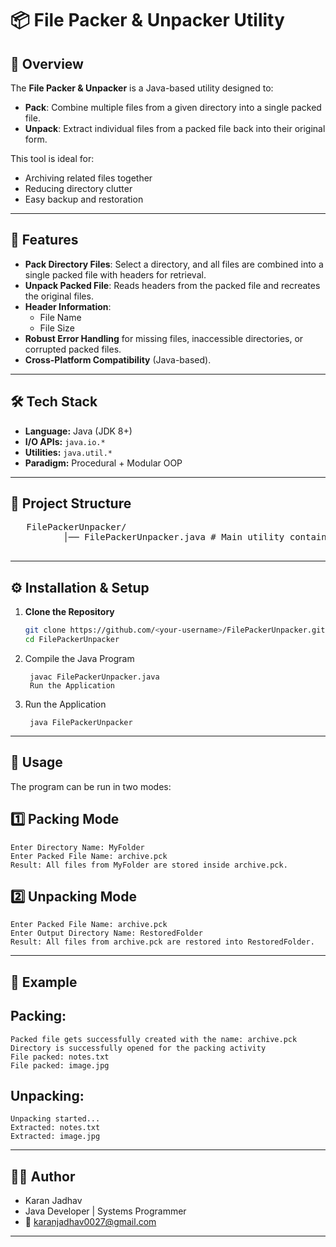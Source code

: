 # 📦 File Packer & Unpacker Utility

## 📌 Overview
The **File Packer & Unpacker** is a Java-based utility designed to:
- **Pack**: Combine multiple files from a given directory into a single packed file.
- **Unpack**: Extract individual files from a packed file back into their original form.

This tool is ideal for:
- Archiving related files together
- Reducing directory clutter
- Easy backup and restoration

---

## 🚀 Features
- **Pack Directory Files**: Select a directory, and all files are combined into a single packed file with headers for retrieval.
- **Unpack Packed File**: Reads headers from the packed file and recreates the original files.
- **Header Information**:
  - File Name
  - File Size
- **Robust Error Handling** for missing files, inaccessible directories, or corrupted packed files.
- **Cross-Platform Compatibility** (Java-based).

---

## 🛠️ Tech Stack
- **Language:** Java (JDK 8+)
- **I/O APIs:** `java.io.*`
- **Utilities:** `java.util.*`
- **Paradigm:** Procedural + Modular OOP

---

## 📂 Project Structure
   <pre>
   FilePackerUnpacker/
          │── FilePackerUnpacker.java # Main utility containing pack & unpack methods
  </pre>
  
---

## ⚙️ Installation & Setup
1. **Clone the Repository**
   ```bash
   git clone https://github.com/<your-username>/FilePackerUnpacker.git
   cd FilePackerUnpacker
2. Compile the Java Program

        javac FilePackerUnpacker.java
        Run the Application
       
 3. Run the Application
   
         java FilePackerUnpacker

  ---
## 📖 Usage
 The program can be run in two modes:

## 1️⃣ Packing Mode

    Enter Directory Name: MyFolder
    Enter Packed File Name: archive.pck
    Result: All files from MyFolder are stored inside archive.pck.

## 2️⃣ Unpacking Mode

    Enter Packed File Name: archive.pck
    Enter Output Directory Name: RestoredFolder
    Result: All files from archive.pck are restored into RestoredFolder.

---

## 🧪 Example
## Packing:

    Packed file gets successfully created with the name: archive.pck
    Directory is successfully opened for the packing activity
    File packed: notes.txt
    File packed: image.jpg
    
## Unpacking:

    Unpacking started...
    Extracted: notes.txt
    Extracted: image.jpg

  ---

## 👨‍💻 Author

  - Karan Jadhav
  - Java Developer | Systems Programmer
  -  📧 karanjadhav0027@gmail.com
---
